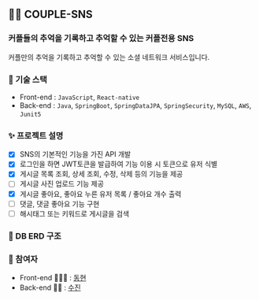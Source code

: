 ## 🫶🏻 COUPLE-SNS
### 커플들의 추억을 기록하고 추억할 수 있는 커플전용 SNS
커플만의 추억을 기록하고 추억할 수 있는 소셜 네트워크 서비스입니다.

### 🚀 기술 스택
- Front-end : `JavaScript`, `React-native`
- Back-end : `Java`, `SpringBoot`, `SpringDataJPA`, `SpringSecurity`, `MySQL`, `AWS`, `Junit5`

### ✨ 프로젝트 설명
* [x] SNS의 기본적인 기능을 가진 API 개발
* [x] 로그인을 하면 JWT토큰을 발급하여 기능 이용 시 토큰으로 유저 식별
* [x] 게시글 목록 조회, 상세 조회, 수정, 삭제 등의 기능을 제공
* [ ] 게시글 사진 업로드 기능 제공
* [x] 게시글 좋아요, 좋아요 누른 유저 목록 / 좋아요 개수 출력
* [ ] 댓글, 댓글 좋아요 기능 구현
* [ ] 해시태그 또는 키워드로 게시글을 검색
  
### 💎 DB ERD 구조

### 👫 참여자
- Front-end 👨🏻‍💻 : [동현](https://github.com/pointehd)
- Back-end 👩‍💻 : [수진](https://github.com/tudiiii)


